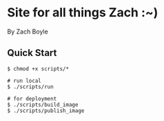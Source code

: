 # Site for all things Zach :~)
By Zach Boyle

## Quick Start
```
$ chmod +x scripts/*

# run local
$ ./scripts/run

# for deployment
$ ./scripts/build_image
$ ./scripts/publish_image
```